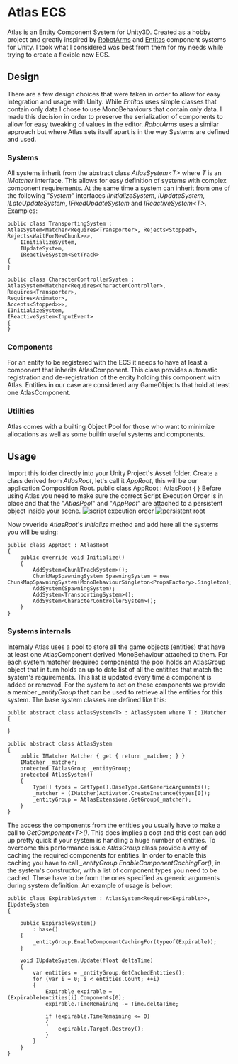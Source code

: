# Atlas ECS
Atlas is an Entity Component System for Unity3D. Created as a hobby project and greatly inspired by [RobotArms](https://bitbucket.org/dkoontz/robotarms) and [Entitas](https://github.com/sschmid/Entitas-CSharp) component systems for Unity. I took what I considered was best from them for my needs while trying to create a flexible new ECS.

## Design
There are a few design choices that were taken in order to allow for easy integration and usage with Unity. While *Entitas* uses simple classes that contain only data I chose to use MonoBehaviours that contain only data. I made this decision in order to preserve the serialization of components to allow for easy tweaking of values in the editor. *RobotArms* uses a similar approach but where Atlas sets itself apart is in the way Systems are defined and used.
### Systems
All systems inherit from the abstract class *AtlasSystem\<T\>* where *T* is an *IMatcher* interface. This allows for easy definition of systems with complex component requirements. At the same time a system can inherit from one of the following _"System"_ interfaces *IInitializeSystem*, *IUpdateSystem*, *ILateUpdateSystem*, *IFixedUpdateSystem* and *IReactiveSystem\<T\>*.
Examples:

	public class TransportingSystem : AtlasSystem<Matcher<Requires<Transporter>, Rejects<Stopped>, Rejects<WaitForNewChunk>>>, 
	    IInitializeSystem,
	    IUpdateSystem, 
	    IReactiveSystem<SetTrack>
	{
	}

	public class CharacterControllerSystem : AtlasSystem<Matcher<Requires<CharacterController>, 
    Requires<Transporter>, 
    Requires<Animator>,
    Accepts<Stopped>>>,
    IInitializeSystem,
    IReactiveSystem<InputEvent>
	{
	}

### Components
For an entity to be registered with the ECS it needs to have at least a component that inherits AtlasComponent. This class provides automatic registration and de-registration of the entity holding this component with Atlas. Entities in our case are considered any GameObjects that hold at least one AtlasComponent.

### Utilities
Atlas comes with a builting Object Pool for those who want to minimize allocations as well as some builtin useful systems and components.

## Usage
Import this folder directly into your Unity Project's Asset folder.
Create a class derived from *AtlasRoot*, let's call it *AppRoot*, this will be our application Composition Root.
	public class AppRoot : AtlasRoot { }
Before using Atlas you need to make sure the correct Script Execution Order is in place and that the "*AtlasPool*" and "*AppRoot*" are attached to a persistent object inside your scene.
![script execution order](https://cloud.githubusercontent.com/assets/139596/12090499/33b85252-b2f8-11e5-86bc-62516fa3867c.png)
![persistent root](https://cloud.githubusercontent.com/assets/139596/12090496/2dbf5116-b2f8-11e5-982c-ba9e89b5e437.png)

Now ovveride *AtlasRoot*'s *Initialize* method and add here all the systems you will be using:

	public class AppRoot : AtlasRoot
	{
	    public override void Initialize()
	    {
	        AddSystem<ChunkTrackSystem>();
	        ChunkMapSpawningSystem SpawningSystem = new ChunkMapSpawningSystem(MonoBehaviourSingleton<PropsFactory>.Singleton);
	        AddSystem(SpawningSystem);
	        AddSystem<TransportingSystem>();
	        AddSystem<CharacterControllerSystem>();
	    }
	}

### Systems internals

Internaly Atlas uses a pool to store all the game objects (entities) that have at least one AtlasComponent derived MonoBehaviour attached to them. For each system matcher (required components) the pool holds an AtlasGroup object that in turn holds an up to date list of all the entitites that match the system's requirements. This list is updated every time a component is added or removed.
For the system to act on these components we provide a member *_entityGroup* that can be used to retrieve all the entities for this system.
The base system classes are defined like this:

    public abstract class AtlasSystem<T> : AtlasSystem where T : IMatcher
    {

    }

    public abstract class AtlasSystem
    {
        public IMatcher Matcher { get { return _matcher; } }
        IMatcher _matcher;
        protected IAtlasGroup _entityGroup;
        protected AtlasSystem()
        {
            Type[] types = GetType().BaseType.GetGenericArguments();
            _matcher = (IMatcher)Activator.CreateInstance(types[0]);
            _entityGroup = AtlasExtensions.GetGroup(_matcher);
		}
    } 

The access the components from the entities you usually have to make a call to *GetComponent\<T\>()*. This does implies a cost and this cost can add up pretty quick if your system is handling a huge number of entities. To overcome this performance issue *AtlasGroup* class provide a way of caching the required components for entities. In order to enable this caching you have to call *_entityGroup.EnableComponentCachingFor()*, in the system's constructor, with a list of component types you need to be cached. These have to be from the ones specified as generic arguments during system definition.
An example of usage is bellow:

	public class ExpirableSystem : AtlasSystem<Requires<Expirable>>, IUpdateSystem
	{

        public ExpirableSystem()
            : base()
        {
            _entityGroup.EnableComponentCachingFor(typeof(Expirable));
        }

        void IUpdateSystem.Update(float deltaTime)
        {
            var entities = _entityGroup.GetCachedEntities();
            for (var i = 0; i < entities.Count; ++i)
            {
                Expirable expirable = (Expirable)entities[i].Components[0];
                expirable.TimeRemaining -= Time.deltaTime;

                if (expirable.TimeRemaining <= 0)
                {
                    expirable.Target.Destroy();
                }
            }
        }
	}
